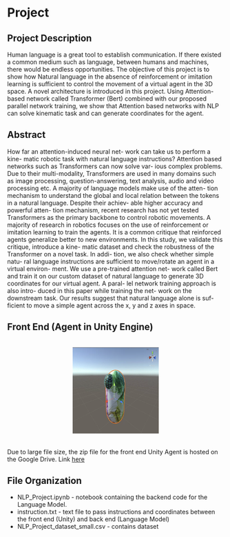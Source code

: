 # Project

<h2>Project Description</h2>
<p>
Human language is a great tool to establish communication. If there existed a common medium such as language, between humans and machines, there would be endless opportunities. The objective of this project is to show how Natural language in the absence of reinforcement or imitation learning is sufficient to control the movement of a virtual agent in the 3D space. A novel architecture is introduced in this project. Using Attention-based network called Transformer (Bert) combined with our proposed parallel network training, we show that Attention based networks with NLP can solve kinematic task and can generate coordinates for the agent. 
</p>



<h2>Abstract</h2>
</p>
How far an attention-induced neural net- work can take us to perform a kine- matic robotic task with natural language instructions? Attention based networks such as Transformers can now solve var- ious complex problems. Due to their multi-modality, Transformers are used in many domains such as image processing, question-answering, text analysis, audio and video processing etc. A majority of language models make use of the atten- tion mechanism to understand the global and local relation between the tokens in a natural language. Despite their achiev- able higher accuracy and powerful atten- tion mechanism, recent research has not yet tested Transformers as the primary backbone to control robotic movements. A majority of research in robotics focuses on the use of reinforcement or imitation learning to train the agents. It is a common critique that reinforced agents generalize better to new environments. In this study, we validate this critique, introduce a kine- matic dataset and check the robustness of the Transformer on a novel task. In addi- tion, we also check whether simple natu- ral language instructions are sufficient to move/rotate an agent in a virtual environ- ment. We use a pre-trained attention net- work called Bert and train it on our custom dataset of natural language to generate 3D coordinates for our virtual agent. A paral- lel network training approach is also intro- duced in this paper while training the net- work on the downstream task. Our results suggest that natural language alone is suf- ficient to move a simple agent across the x, y and z axes in space.
</p>

<h2>Front End (Agent in Unity Engine)</h2>
<br>
<center>
<img src="./imgs/agent.png" style="width:200px;height:200px">
</center>
<br>

<p>
Due to large file size, the zip file for the front end Unity Agent is hosted on the Google Drive. Link <a href="">here</a>
</p>


<h2>File Organization </h2>
<p>
<ul>
<li> NLP_Project.ipynb - notebook containing the backend code for the Language Model.
<li> instruction.txt - text file to pass instructions and coordinates between the front end (Unity) and back end (Language Model)
<li> NLP_Project_dataset_small.csv - contains dataset
</ul>
</p>



